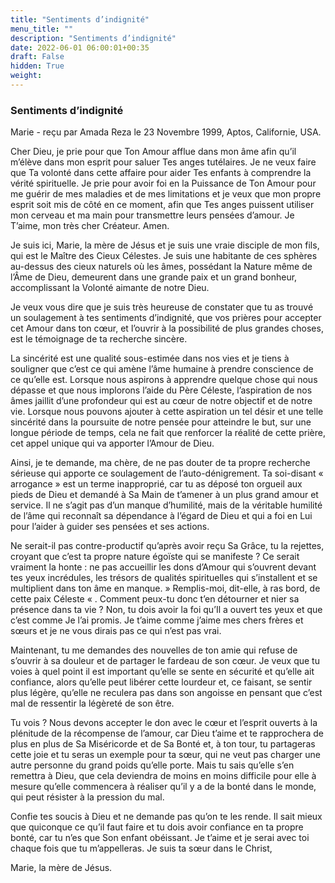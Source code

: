 ```yaml
---
title: "Sentiments d’indignité"
menu_title: ""
description: "Sentiments d’indignité"
date: 2022-06-01 06:00:01+00:35
draft: False
hidden: True
weight:
---
```

### Sentiments d’indignité

Marie - reçu par Amada Reza le 23 Novembre 1999, Aptos, Californie, USA.

Cher Dieu, je prie pour que Ton Amour afflue dans mon âme afin qu’il m’élève dans mon esprit pour saluer Tes anges tutélaires. Je ne veux faire que Ta volonté dans cette affaire pour aider Tes enfants à comprendre la vérité spirituelle. Je prie pour avoir foi en la Puissance de Ton Amour pour me guérir de mes maladies et de mes limitations et je veux que mon propre esprit soit mis de côté en ce moment, afin que Tes anges puissent utiliser mon cerveau et ma main pour transmettre leurs pensées d’amour. Je T’aime, mon très cher Créateur. Amen.

Je suis ici, Marie, la mère de Jésus et je suis une vraie disciple de mon fils, qui est le Maître des Cieux Célestes. Je suis une habitante de ces sphères au-dessus des cieux naturels où les âmes, possédant la Nature même de l’Âme de Dieu, demeurent dans une grande paix et un grand bonheur, accomplissant la Volonté aimante de notre Dieu.

Je veux vous dire que je suis très heureuse de constater que tu as trouvé un soulagement à tes sentiments d’indignité, que vos prières pour accepter cet Amour dans ton cœur, et l’ouvrir à la possibilité de plus grandes choses, est le témoignage de ta recherche sincère.

La sincérité est une qualité sous-estimée dans nos vies et je tiens à souligner que c’est ce qui amène l’âme humaine à prendre conscience de ce qu’elle est. Lorsque nous aspirons à apprendre quelque chose qui nous dépasse et que nous implorons l’aide du Père Céleste, l’aspiration de nos âmes jaillit d’une profondeur qui est au cœur de notre objectif et de notre vie. Lorsque nous pouvons ajouter à cette aspiration un tel désir et une telle sincérité dans la poursuite de notre pensée pour atteindre le but, sur une longue période de temps, cela ne fait que renforcer la réalité de cette prière, cet appel unique qui va apporter l’Amour de Dieu.

Ainsi, je te demande, ma chère, de ne pas douter de ta propre recherche sérieuse qui apporte ce soulagement de l’auto-dénigrement. Ta soi-disant « arrogance » est un terme inapproprié, car tu as déposé ton orgueil aux pieds de Dieu et demandé à Sa Main de t’amener à un plus grand amour et service. Il ne s’agit pas d’un manque d’humilité, mais de la véritable humilité de l’âme qui reconnaît sa dépendance à l’égard de Dieu et qui a foi en Lui pour l’aider à guider ses pensées et ses actions.

Ne serait-il pas contre-productif qu’après avoir reçu Sa Grâce, tu la rejettes, croyant que c’est ta propre nature égoïste qui se manifeste ? Ce serait vraiment la honte : ne pas accueillir les dons d’Amour qui s’ouvrent devant tes yeux incrédules, les trésors de qualités spirituelles qui s’installent et se multiplient dans ton âme en manque.  » Remplis-moi, dit-elle, à ras bord, de cette paix Céleste « . Comment peux-tu donc t’en détourner et nier sa présence dans ta vie ? Non, tu dois avoir la foi qu’Il a ouvert tes yeux et que c’est comme Je l’ai promis. Je t’aime comme j’aime mes chers frères et sœurs et je ne vous dirais pas ce qui n’est pas vrai.

Maintenant, tu me demandes des nouvelles de ton amie qui refuse de s’ouvrir à sa douleur et de partager le fardeau de son cœur. Je veux que tu voies à quel point il est important qu’elle se sente en sécurité et qu’elle ait confiance, alors qu’elle peut libérer cette lourdeur et, ce faisant, se sentir plus légère, qu’elle ne reculera pas dans son angoisse en pensant que c’est mal de ressentir la légèreté de son être.

Tu vois ? Nous devons accepter le don avec le cœur et l’esprit ouverts à la plénitude de la récompense de l’amour, car Dieu t’aime et te rapprochera de plus en plus de Sa Miséricorde et de Sa Bonté et, à ton tour, tu partageras cette joie et tu seras un exemple pour ta sœur, qui ne veut pas charger une autre personne du grand poids qu’elle porte. Mais tu sais qu’elle s’en remettra à Dieu, que cela deviendra de moins en moins difficile pour elle à mesure qu’elle commencera à réaliser qu’il y a de la bonté dans le monde, qui peut résister à la pression du mal.

Confie tes soucis à Dieu et ne demande pas qu’on te les rende. Il sait mieux que quiconque ce qu’il faut faire et tu dois avoir confiance en ta propre bonté, car tu n’es que Son enfant obéissant. Je t’aime et je serai avec toi chaque fois que tu m’appelleras. Je suis ta sœur dans le Christ,

Marie, la mère de Jésus.
